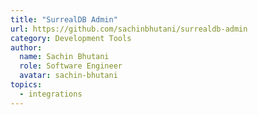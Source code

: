 ```yaml
---
title: "SurrealDB Admin"
url: https://github.com/sachinbhutani/surrealdb-admin
category: Development Tools
author:
  name: Sachin Bhutani
  role: Software Engineer
  avatar: sachin-bhutani
topics:
  - integrations
---
```


